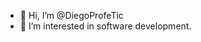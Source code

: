 - 👋 Hi, I’m @DiegoProfeTic
- 👀 I’m interested in software development.



<!---
DiegoProfeTic/DiegoProfeTic is a ✨ special ✨ repository because its `README.md` (this file) appears on your GitHub profile.
You can click the Preview link to take a look at your changes.
--->
